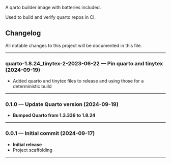 A qarto builder image with batteries included.

Used to build and verify quarto repos in CI.

## Changelog

All notable changes to this project will be documented in this file.

---

### **quarto-1.8.24_tinytex-2-2023-06-22** — Pin quarto and tinytex (2024-09-19)
- Added quarto and tinytex files to release and using those for a deterministic build
---

### **0.1.0** — Update Quarto version (2024-09-19)
- **Bumped Quarto from 1.3.336 to 1.8.24**
---

### **0.0.1** — Initial commit (2024-09-17)
- **Initial release**
- Project scaffolding

---